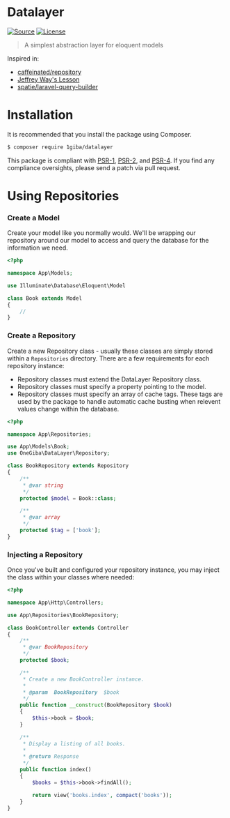 # Datalayer
[![Source](http://img.shields.io/badge/source-caffeinated/repository-blue.svg?style=flat-square)](https://github.com/1giba/datalayer)
[![License](http://img.shields.io/badge/license-MIT-brightgreen.svg?style=flat-square)](https://tldrlegal.com/license/mit-license)

> A simplest abstraction layer for eloquent models

Inspired in:

* [caffeinated/repository](https://github.com/caffeinated/repository)
* [Jeffrey Way's Lesson](https://github.com/laracasts/Dedicated-Query-String-Filtering/)
* [spatie/laravel-query-builder](https://github.com/spatie/laravel-query-builder)

# Installation

It is recommended that you install the package using Composer.

```sh
$ composer require 1giba/datalayer
```

This package is compliant with [PSR-1](https://github.com/php-fig/fig-standards/blob/master/accepted/PSR-1-basic-coding-standard.md), [PSR-2](https://github.com/php-fig/fig-standards/blob/master/accepted/PSR-2-coding-style-guide.md), and [PSR-4](https://github.com/php-fig/fig-standards/blob/master/accepted/PSR-4-autoloader.md). If you find any compliance oversights, please send a patch via pull request.

# Using Repositories

### Create a Model
Create your model like you normally would. We'll be wrapping our repository around our model to access and query the database for the information we need.

```php
<?php

namespace App\Models;

use Illuminate\Database\Eloquent\Model

class Book extends Model
{
    //
}
```

### Create a Repository
Create a new Repository class - usually these classes are simply stored within a `Repositories` directory. There are a few requirements for each repository instance:

- Repository classes must extend the DataLayer Repository class.
- Repository classes must specify a property pointing to the model.
- Repository classes must specify an array of cache tags. These tags are used by the package to handle automatic cache busting when relevent values change within the database.

```php
<?php

namespace App\Repositories;

use App\Models\Book;
use OneGiba\DataLayer\Repository;

class BookRepository extends Repository
{
    /**
     * @var string
     */
    protected $model = Book::class;

    /**
     * @var array
     */
    protected $tag = ['book'];
}
```

### Injecting a Repository
Once you've built and configured your repository instance, you may inject the class within your classes where needed:

```php
<?php

namespace App\Http\Controllers;

use App\Repositories\BookRepository;

class BookController extends Controller
{
    /**
     * @var BookRepository
     */
    protected $book;

    /**
     * Create a new BookController instance.
     *
     * @param  BookRepository  $book
     */
    public function __construct(BookRepository $book)
    {
        $this->book = $book;
    }

    /**
     * Display a listing of all books.
     *
     * @return Response
     */
    public function index()
    {
        $books = $this->book->findAll();

        return view('books.index', compact('books'));
    }
}
```
